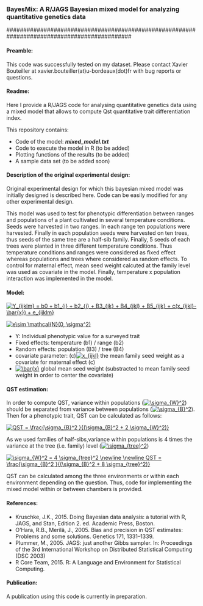 ### BayesMix: A R/JAGS Bayesian mixed model for analyzing quantitative genetics data 
#############################################################################################

#### Preamble:

This code was successfully tested on my dataset. Please contact Xavier Bouteiller at xavier.bouteiller(at)u-bordeaux(dot)fr with bug reports or questions. 

#### Readme:

Here I provide a R/JAGS code for analysing quantitative genetics data using a mixed model that allows to compute Qst quantitative trait differentiation index.

This repository contains:
- Code of the model: **_mixed_model.txt_**
- Code to execute the model in R (to be added)
- Plotting functions of the results (to be added)
- A sample data set (to be added soon)

#### Description of the original experimental design:

Original experimental design for which this bayesian mixed model was initially designed is described here. Code can be easily modified for any other experimental design.

This model was used to test for phenotypic differentiation between ranges and populations of a plant cultivated in several temperature conditions.
Seeds were harvested in two ranges. In each range ten populations were harvested. Finally in each population seeds were harvested on ten trees, thus seeds of the same tree are a half-sib family.
Finally, 5 seeds of each trees were planted in three different temperature conditions.
Thus temperature conditions and ranges were considered as fixed effect whereas populations and trees where considered as random effects.
To control for maternal effect, mean seed weight calcuted at the family level was used as covariate in the model.
Finally, temperature x population interaction was implemented in the model.

#### Model:

<a href="https://www.codecogs.com/eqnedit.php?latex=Y_{ijklm}&space;=&space;b0&space;&plus;&space;b1_{i}&space;&plus;&space;b2_{j}&space;&plus;&space;B3_{jk}&space;&plus;&space;B4_{jkl}&space;&plus;&space;B5_{ijk}&space;&plus;&space;c(x_{ijkl}-\bar{x})&space;&plus;&space;e_{ijklm}" target="_blank"><img src="https://latex.codecogs.com/gif.latex?Y_{ijklm}&space;=&space;b0&space;&plus;&space;b1_{i}&space;&plus;&space;b2_{j}&space;&plus;&space;B3_{jk}&space;&plus;&space;B4_{jkl}&space;&plus;&space;B5_{ijk}&space;&plus;&space;c(x_{ijkl}-\bar{x})&space;&plus;&space;e_{ijklm}" title="Y_{ijklm} = b0 + b1_{i} + b2_{j} + B3_{jk} + B4_{jkl} + B5_{ijk} + c(x_{ijkl}-\bar{x}) + e_{ijklm}" /></a>

<a href="https://www.codecogs.com/eqnedit.php?latex=e\sim&space;\mathcal{N}(0,&space;\sigma^2)" target="_blank"><img src="https://latex.codecogs.com/gif.latex?e\sim&space;\mathcal{N}(0,&space;\sigma^2)" title="e\sim \mathcal{N}(0, \sigma^2)" /></a>

- Y: Individual phenotypic value for a surveyed trait
- Fixed effects: temperature (b1) / range (b2) 
- Random effects: population (B3) / tree (B4) 
- covariate parameter: (c)<a href="https://www.codecogs.com/eqnedit.php?latex=x_{ijkl}" target="_blank"><img src="https://latex.codecogs.com/gif.latex?x_{ijkl}" title="x_{ijkl}" /></a> the mean family seed weight as a covariate for maternal effect (c)
- <a href="https://www.codecogs.com/eqnedit.php?latex=\bar{x}" target="_blank"><img src="https://latex.codecogs.com/gif.latex?\bar{x}" title="\bar{x}" /></a> global mean seed weight (substracted to  mean family seed weight in order to center the covariate)

#### QST estimation:

In order to compute QST, variance within populations (<a href="https://www.codecogs.com/eqnedit.php?latex=\sigma_{W}^2" target="_blank"><img src="https://latex.codecogs.com/gif.latex?\sigma_{W}^2" title="\sigma_{W}^2" /></a>) should be separated from variance between populations (<a href="https://www.codecogs.com/eqnedit.php?latex=\sigma_{B}^2" target="_blank"><img src="https://latex.codecogs.com/gif.latex?\sigma_{B}^2" title="\sigma_{B}^2" /></a>). Then for a phenotypic trait, QST can be calculated as follows:

<a href="https://www.codecogs.com/eqnedit.php?latex=QST&space;=&space;\frac{\sigma_{B}^2&space;}{(\sigma_{B}^2&space;&plus;&space;2&space;\sigma_{W}^2)}" target="_blank"><img src="https://latex.codecogs.com/gif.latex?QST&space;=&space;\frac{\sigma_{B}^2&space;}{(\sigma_{B}^2&space;&plus;&space;2&space;\sigma_{W}^2)}" title="QST = \frac{\sigma_{B}^2 }{(\sigma_{B}^2 + 2 \sigma_{W}^2)}" /></a>

As we used families of half-sibs,variance within populations is 4 times the variance at the tree (i.e. family) level (<a href="https://www.codecogs.com/eqnedit.php?latex=\sigma_{tree}^2" target="_blank"><img src="https://latex.codecogs.com/gif.latex?\sigma_{tree}^2" title="\sigma_{tree}^2" /></a>)

<a href="https://www.codecogs.com/eqnedit.php?latex=\sigma_{W}^2&space;=&space;4&space;\sigma_{tree}^2&space;\newline&space;\newline&space;QST&space;=&space;\frac{\sigma_{B}^2&space;}{(\sigma_{B}^2&space;&plus;&space;8&space;\sigma_{tree}^2)}" target="_blank"><img src="https://latex.codecogs.com/gif.latex?\sigma_{W}^2&space;=&space;4&space;\sigma_{tree}^2&space;\newline&space;\newline&space;QST&space;=&space;\frac{\sigma_{B}^2&space;}{(\sigma_{B}^2&space;&plus;&space;8&space;\sigma_{tree}^2)}" title="\sigma_{W}^2 = 4 \sigma_{tree}^2 \newline \newline QST = \frac{\sigma_{B}^2 }{(\sigma_{B}^2 + 8 \sigma_{tree}^2)}" /></a>

QST can be calculated among the three environments or within each environment depending on the question. Thus, code for implementing the mixed model within or between chambers is provided.

#### References:

- Kruschke, J.K., 2015. Doing Bayesian data analysis: a tutorial with R, JAGS, and Stan, Edition 2. ed. Academic Press, Boston.
- O’Hara, R.B., Merilä, J., 2005. Bias and precision in QST estimates: Problems and some solutions. Genetics 171, 1331–1339.
- Plummer, M., 2005. JAGS: just another Gibbs sampler. In: Proceedings of the 3rd International Workshop on Distributed Statistical Computing (DSC 2003)
- R Core Team, 2015. R: A Language and Environment for Statistical Computing.

#### Publication:
A publication using this code is currently in preparation.
